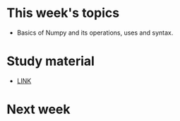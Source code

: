 # This week's topics
* Basics of Numpy and its operations, uses and syntax.

# Study material
* [LINK](https://github.com/jrjohansson/scientific-python-lectures/blob/master/Lecture-2-Numpy.ipynb)

# Next week

